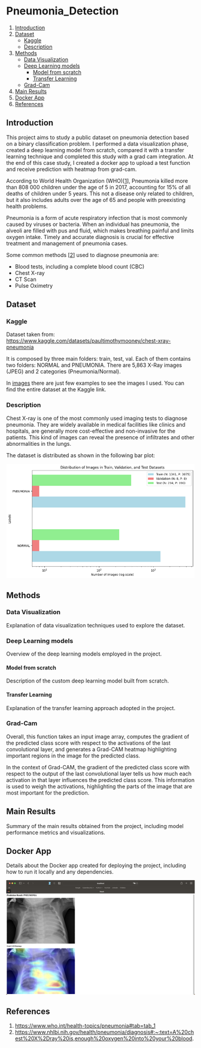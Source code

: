 # Pneumonia_Detection

1. [Introduction](#introduction)
2. [Dataset](#dataset)
   * [Kaggle](#kaggle)
   * [Description](#description)
3. [Methods](#methods)
   * [Data Visualization](#data-visualization)
   * [Deep Learning models](#deep-learning-models)
       * [Model from scratch](#model-from-scratch)
       * [Transfer Learning](#transfer-learning)
   * [Grad-Cam](#grad-cam)
4. [Main Results](#main-results)
5. [Docker App](#docker-app)
6. [References](#references)

## Introduction

This project aims to study a public dataset on pneumonia detection based on a binary classification problem. I performed a data visualization phase, created a deep learning model from scratch, compared it with a transfer learning technique and completed this study with a grad cam integration. At the end of this case study, I created a docker app to upload a test function and receive prediction with heatmap from grad-cam.

According to World Health Organization (WHO)[[1](#ref1)], Pneumonia killed more than 808 000 children under the age of 5 in 2017, accounting for 15% of all deaths of children under 5 years. This not a disease only related to children, but it also includes adults over the age of 65 and people with preexisting health problems.

Pneumonia is a form of acute respiratory infection that is most commonly caused by viruses or bacteria.  When an individual has pneumonia, the alveoli are filled with pus and fluid, which makes breathing painful and limits oxygen intake. Timely and accurate diagnosis is crucial for effective treatment and management of pneumonia cases.

Some common methods [[2](#ref2)] used to diagnose pneumonia are:

- Blood tests, including a complete blood count (CBC) 
- Chest X-ray
- CT Scan
- Pulse Oximetry

## Dataset

### Kaggle

Dataset taken from: https://www.kaggle.com/datasets/paultimothymooney/chest-xray-pneumonia

It is composed by three main folders: train, test, val. Each of them contains two folders: NORMAL and PNEUMONIA. There are 5,863 X-Ray images (JPEG) and 2 categories (Pneumonia/Normal).

In [images](images/) there are just few examples to see the images I used. You can find the entire dataset at the Kaggle link.

### Description

Chest X-ray is one of the most commonly used imaging tests to diagnose pneumonia. They are widely available in medical facilities like clinics and hospitals, are generally more cost-effective and non-invasive for the patients. This kind of images can reveal the presence of infiltrates and other abnormalities in the lungs.

The dataset is distributed as shown in the following bar plot:

![Chest X-ray Image](images_for_readme/images_distribution.png)


## Methods

### Data Visualization

Explanation of data visualization techniques used to explore the dataset.

### Deep Learning models

Overview of the deep learning models employed in the project.

#### Model from scratch

Description of the custom deep learning model built from scratch.

#### Transfer Learning

Explanation of the transfer learning approach adopted in the project.

### Grad-Cam

Overall, this function takes an input image array, computes the gradient of the predicted class score with respect to the activations of the last convolutional layer, and generates a Grad-CAM heatmap highlighting important regions in the image for the predicted class.

In the context of Grad-CAM, the gradient of the predicted class score with respect to the output of the last convolutional layer tells us how much each activation in that layer influences the predicted class score. This information is used to weigh the activations, highlighting the parts of the image that are most important for the prediction.

## Main Results

Summary of the main results obtained from the project, including model performance metrics and visualizations.

## Docker App

Details about the Docker app created for deploying the project, including how to run it locally and any dependencies.

![Localhost screen](images_for_readme/localhost.png)


## References

1. <a name="ref1"></a> https://www.who.int/health-topics/pneumonia#tab=tab_1
2. <a name="ref2"></a> https://www.nhlbi.nih.gov/health/pneumonia/diagnosis#:~:text=A%20chest%20X%2Dray%20is,enough%20oxygen%20into%20your%20blood.